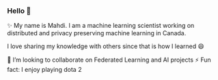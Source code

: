 ### Hello 👋

✨ My name is Mahdi. I am a machine learning scientist working on distributed and privacy preserving machine learning in Canada.

I love sharing my knowledge with others since that is how I learned 😄

👯 I’m looking to collaborate on Federated Learning and AI projects
⚡ Fun fact: I enjoy playing dota 2 

<!--
**mahdibeit/mahdibeit** is a ✨ _special_ ✨ repository because its `README.md` (this file) appears on your GitHub profile.

Here are some ideas to get you started:

- 🔭 I’m currently working on ...
- 🌱 I’m currently learning ...
- 👯 I’m looking to collaborate on ...
- 🤔 I’m looking for help with ...
- 💬 Ask me about ...
- 📫 How to reach me: ...
- 😄 Pronouns: ...
- ⚡ Fun fact: ...
-->
